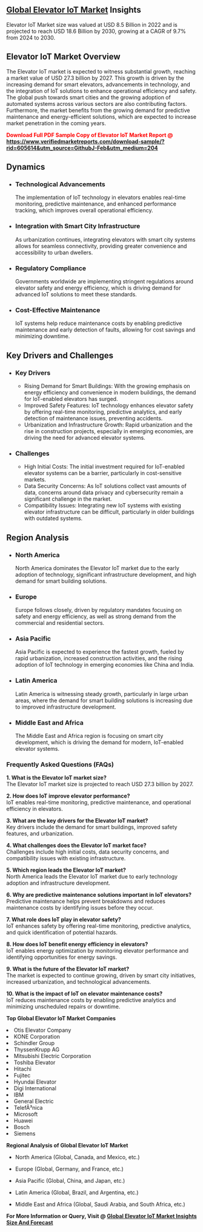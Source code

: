 <h2><a href="https://www.verifiedmarketreports.com/download-sample/?rid=605614&amp;utm_source=GithubJ&amp;utm_medium=204" target="_blank">Global Elevator IoT Market</a> Insights</h2><p>Elevator IoT Market size was valued at USD 8.5 Billion in 2022 and is projected to reach USD 18.6 Billion by 2030, growing at a CAGR of 9.7% from 2024 to 2030.</p><p> <h2>Elevator IoT Market Overview</h2> <p>The Elevator IoT market is expected to witness substantial growth, reaching a market value of USD 27.3 billion by 2027. This growth is driven by the increasing demand for smart elevators, advancements in technology, and the integration of IoT solutions to enhance operational efficiency and safety. The global push towards smart cities and the growing adoption of automated systems across various sectors are also contributing factors. Furthermore, the market benefits from the growing demand for predictive maintenance and energy-efficient solutions, which are expected to increase market penetration in the coming years.</p> <p><strong><p><span class=""><span style="color: #ff0000;"><strong>Download Full PDF Sample Copy of Elevator IoT Market Report</strong> @ </span><a href="https://www.verifiedmarketreports.com/download-sample/?rid=605614&amp;utm_source=GithubJ-Feb&amp;utm_medium=204" target="_blank">https://www.verifiedmarketreports.com/download-sample/?rid=605614&amp;utm_source=GithubJ-Feb&amp;utm_medium=204</a></span></p></strong></p> <h2>Dynamics</h2> <ul> <li><h3>Technological Advancements</h3> The implementation of IoT technology in elevators enables real-time monitoring, predictive maintenance, and enhanced performance tracking, which improves overall operational efficiency.</li> <li><h3>Integration with Smart City Infrastructure</h3> As urbanization continues, integrating elevators with smart city systems allows for seamless connectivity, providing greater convenience and accessibility to urban dwellers.</li> <li><h3>Regulatory Compliance</h3> Governments worldwide are implementing stringent regulations around elevator safety and energy efficiency, which is driving demand for advanced IoT solutions to meet these standards.</li> <li><h3>Cost-Effective Maintenance</h3> IoT systems help reduce maintenance costs by enabling predictive maintenance and early detection of faults, allowing for cost savings and minimizing downtime.</li> </ul> <h2>Key Drivers and Challenges</h2> <ul> <li><h3>Key Drivers</h3> <ul> <li>Rising Demand for Smart Buildings: With the growing emphasis on energy efficiency and convenience in modern buildings, the demand for IoT-enabled elevators has surged.</li> <li>Improved Safety Features: IoT technology enhances elevator safety by offering real-time monitoring, predictive analytics, and early detection of maintenance issues, preventing accidents.</li> <li>Urbanization and Infrastructure Growth: Rapid urbanization and the rise in construction projects, especially in emerging economies, are driving the need for advanced elevator systems.</li> </ul> </li> <li><h3>Challenges</h3> <ul> <li>High Initial Costs: The initial investment required for IoT-enabled elevator systems can be a barrier, particularly in cost-sensitive markets.</li> <li>Data Security Concerns: As IoT solutions collect vast amounts of data, concerns around data privacy and cybersecurity remain a significant challenge in the market.</li> <li>Compatibility Issues: Integrating new IoT systems with existing elevator infrastructure can be difficult, particularly in older buildings with outdated systems.</li> </ul> </li> </ul> <h2>Region Analysis</h2> <ul> <li><h3>North America</h3> North America dominates the Elevator IoT market due to the early adoption of technology, significant infrastructure development, and high demand for smart building solutions.</li> <li><h3>Europe</h3> Europe follows closely, driven by regulatory mandates focusing on safety and energy efficiency, as well as strong demand from the commercial and residential sectors.</li> <li><h3>Asia Pacific</h3> Asia Pacific is expected to experience the fastest growth, fueled by rapid urbanization, increased construction activities, and the rising adoption of IoT technology in emerging economies like China and India.</li> <li><h3>Latin America</h3> Latin America is witnessing steady growth, particularly in large urban areas, where the demand for smart building solutions is increasing due to improved infrastructure development.</li> <li><h3>Middle East and Africa</h3> The Middle East and Africa region is focusing on smart city development, which is driving the demand for modern, IoT-enabled elevator systems.</li> </li> </ul> <h3>Frequently Asked Questions (FAQs)</h3> <p><strong>1. What is the Elevator IoT market size?</strong><br> The Elevator IoT market size is projected to reach USD 27.3 billion by 2027.</p> <p><strong>2. How does IoT improve elevator performance?</strong><br> IoT enables real-time monitoring, predictive maintenance, and operational efficiency in elevators.</p> <p><strong>3. What are the key drivers for the Elevator IoT market?</strong><br> Key drivers include the demand for smart buildings, improved safety features, and urbanization.</p> <p><strong>4. What challenges does the Elevator IoT market face?</strong><br> Challenges include high initial costs, data security concerns, and compatibility issues with existing infrastructure.</p> <p><strong>5. Which region leads the Elevator IoT market?</strong><br> North America leads the Elevator IoT market due to early technology adoption and infrastructure development.</p> <p><strong>6. Why are predictive maintenance solutions important in IoT elevators?</strong><br> Predictive maintenance helps prevent breakdowns and reduces maintenance costs by identifying issues before they occur.</p> <p><strong>7. What role does IoT play in elevator safety?</strong><br> IoT enhances safety by offering real-time monitoring, predictive analytics, and quick identification of potential hazards.</p> <p><strong>8. How does IoT benefit energy efficiency in elevators?</strong><br> IoT enables energy optimization by monitoring elevator performance and identifying opportunities for energy savings.</p> <p><strong>9. What is the future of the Elevator IoT market?</strong><br> The market is expected to continue growing, driven by smart city initiatives, increased urbanization, and technological advancements.</p> <p><strong>10. What is the impact of IoT on elevator maintenance costs?</strong><br> IoT reduces maintenance costs by enabling predictive analytics and minimizing unscheduled repairs or downtime.</p> </p><p><strong>Top Global Elevator IoT Market Companies</strong></p><div data-test-id=""><p><li>Otis Elevator Company</li><li> KONE Corporation</li><li> Schindler Group</li><li> ThyssenKrupp AG</li><li> Mitsubishi Electric Corporation</li><li> Toshiba Elevator</li><li> Hitachi</li><li> Fujitec</li><li> Hyundai Elevator</li><li> Digi International</li><li> IBM</li><li> General Electric</li><li> TelefÃ³nica</li><li> Microsoft</li><li> Huawei</li><li> Bosch</li><li> Siemens</li></p><div><strong>Regional Analysis of&nbsp;Global Elevator IoT Market</strong></div><ul><li dir="ltr"><p dir="ltr">North America&nbsp;(Global, Canada, and Mexico, etc.)</p></li><li dir="ltr"><p dir="ltr">Europe (Global, Germany, and France, etc.)</p></li><li dir="ltr"><p dir="ltr">Asia Pacific&nbsp;(Global, China, and Japan, etc.)</p></li><li dir="ltr"><p dir="ltr">Latin America&nbsp;(Global, Brazil, and Argentina, etc.)</p></li><li dir="ltr">Middle East and Africa&nbsp;(Global, Saudi Arabia, and South Africa, etc.)</li></ul><p><strong>For More Information or Query, Visit @&nbsp;</strong><strong><a href="https://www.verifiedmarketreports.com/product/elevator-iot-market/?utm_source=GithubJ&amp;utm_medium=204" target="_blank">Global Elevator IoT Market Insights Size And Forecast</a></strong></p></div>

